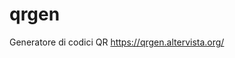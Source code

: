 # qrgen
Generatore di codici QR
<a href="https://qrgen.altervista.org/">https://qrgen.altervista.org/</a>
